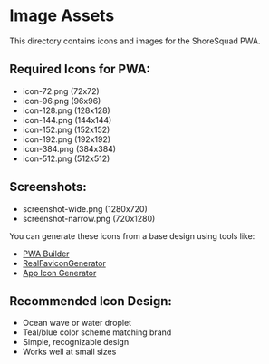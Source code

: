 # Image Assets

This directory contains icons and images for the ShoreSquad PWA.

## Required Icons for PWA:
- icon-72.png (72x72)
- icon-96.png (96x96)
- icon-128.png (128x128)
- icon-144.png (144x144)
- icon-152.png (152x152)
- icon-192.png (192x192)
- icon-384.png (384x384)
- icon-512.png (512x512)

## Screenshots:
- screenshot-wide.png (1280x720)
- screenshot-narrow.png (720x1280)

You can generate these icons from a base design using tools like:
- [PWA Builder](https://www.pwabuilder.com/imageGenerator)
- [RealFaviconGenerator](https://realfavicongenerator.net/)
- [App Icon Generator](https://appicon.co/)

## Recommended Icon Design:
- Ocean wave or water droplet
- Teal/blue color scheme matching brand
- Simple, recognizable design
- Works well at small sizes
